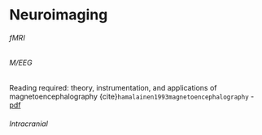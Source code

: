 Neuroimaging
=======================

###### fMRI

###### M/EEG
Reading required: theory, instrumentation, and applications of magnetoencephalography {cite}`hamalainen1993magnetoencephalography` - [pdf](https://drive.google.com/file/d/1Ovt5BQkDpPb1yB1QgFFYm3fjs9ii5MB3/view?usp=sharing)

###### Intracranial